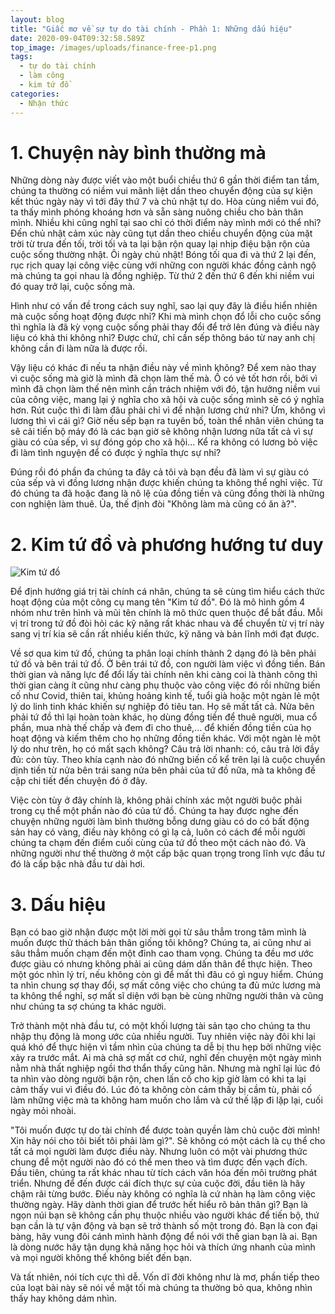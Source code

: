 ```yaml
---
layout: blog
title: "Giấc mơ về sự tự do tài chính - Phần 1: Những dấu hiệu"
date: 2020-09-04T09:32:58.589Z
top_image: /images/uploads/finance-free-p1.png
tags:
  - tự do tài chính
  - làm công
  - kim tứ đồ
categories:
  - Nhận thức
---
```

# **1. Chuyện này bình thường mà**

  Những dòng này được viết vào một buổi chiều thứ 6 gần thời điểm tan tầm, chúng ta thường có niềm vui mãnh liệt dần theo chuyển động của sự kiện kết thúc ngày này vì tới đây thứ 7 và chủ nhật tự do. Hòa cùng niềm vui đó, ta thấy mình phóng khoáng hơn và sẵn sàng nuông chiều cho bản thân mình. Nhiều khi cũng nghĩ tại sao chỉ có thời điểm này mình mới có thể nhỉ? Đến chủ nhật cảm xúc này cũng tụt dần theo chiều chuyển động của mặt trời từ trưa đến tối, trời tối và ta lại bận rộn quay lại nhịp điệu bận rộn của cuộc sống thường nhật. Ôi ngày chủ nhật! Bóng tối qua đi và thứ 2 lại đến, rục rịch quay lại công việc cùng với những con người khác đồng cảnh ngộ mà chúng ta gọi nhau là đồng nghiệp. Từ thứ 2 đến thứ 6 đến khi niềm vui đó quay trở lại, cuộc sống mà.

<!-- more -->

  Hình như có vấn đề trong cách suy nghĩ, sao lại quy đây là điều hiển nhiên mà cuộc sống hoạt động được nhỉ? Khi mà mình chọn đổ lỗi cho cuộc sống thì nghĩa là đã kỳ vọng cuộc sống phải thay đổi để trở lên đúng và điều này liệu có khả thi không nhỉ? Được chứ, chỉ cần sếp thông báo từ nay anh chị không cần đi làm nữa là được rồi.

  Vậy liệu có khác đi nếu ta nhận điều này về mình không? Để xem nào thay vì cuộc sống mà giờ là mình đã chọn làm thế mà. Ồ có vẻ tốt hơn rồi, bởi vì mình đã chọn làm thế nên mình cần trách nhiệm với đó, tận hưởng niềm vui của công việc, mang lại ý nghĩa cho xã hội và cuộc sống mình sẽ có ý nghĩa hơn. Rút cuộc thì đi làm đâu phải chỉ vì để nhận lương chứ nhỉ? Ừm, không vì lương thì vì cái gì? Giờ nếu sếp bạn ra tuyên bố, toàn thể nhân viên chúng ta sẽ cải tiến bộ máy đó là các bạn giờ sẽ không nhận lương nữa tất cả vì sự giàu có của sếp, vì sự đóng góp cho xã hội... Kể ra không có lương bỏ việc đi làm tình nguyện để có được ý nghĩa thực sự nhỉ?

  Đúng rồi đó phần đa chúng ta đây cả tôi và bạn đều đã làm vì sự giàu có của sếp và vì đồng lương nhận được khiến chúng ta không thể nghỉ việc. Từ đó chúng ta đã hoặc đang là nô lệ của đồng tiền và cũng đồng thời là những con nghiện làm thuê. Ủa, thế định đòi "Không làm mà cũng có ăn à?".

# 2. Kim tứ đồ và phương hướng tư duy

![Kim tứ đồ](/images/uploads/30871-2c59be1cafd45d635c04257c50699a5a-ohaytv.jpg "Kim tứ đồ")

  Để định hướng giá trị tài chính cá nhân, chúng ta sẽ cùng tìm hiểu cách thức hoạt động của một công cụ mang tên "Kim tứ đồ". Đó là mô hình gồm 4 nhóm như trên hình và mũi tên chính là mô thức quen thuộc để bắt đầu. Mỗi vị trí trong tứ đồ đòi hỏi các kỹ năng rất khác nhau và để chuyển từ vị trí này sang vị trí kia sẽ cần rất nhiều kiến thức, kỹ năng và bản lĩnh mới đạt được.

  Về sơ qua kim tứ đồ, chúng ta phân loại chính thành 2 dạng đó là bên phải tứ đồ và bên trái tứ đồ. Ở bên trái tứ đồ, con người làm việc vì đồng tiền. Bán thời gian và năng lực để đổi lấy tài chính nên khi càng coi là thành công thì thời gian càng ít cũng như càng phụ thuộc vào công việc đó rồi những biến cố như Covid, thiên tai, khủng hoảng kinh tế, tuổi già hoặc một ngàn lẻ một lý do linh tinh khác khiến sự nghiệp đó tiêu tan. Họ sẽ mất tất cả. Nửa bên phải tứ đồ thì lại hoàn toàn khác, họ dùng đồng tiền để thuê người, mua cổ phần, mua nhà thế chấp và đem đi cho thuê,... để khiến đồng tiền của họ hoạt động và kiếm thêm cho họ những đồng tiền khác. Với một ngàn lẻ một lý do như trên, họ có mất sạch không? Câu trả lời nhanh: có, câu trả lời đầy đủ: còn tùy. Theo khía cạnh nào đó những biến cố kể trên lại là cuộc chuyển dịnh tiền từ nửa bên trái sang nửa bên phải của tứ đồ nữa, mà ta không đề cập chi tiết đến chuyện đó ở đây.

  Việc còn tùy ở đây chính là, không phải chính xác một người buộc phải trong cụ thể một phần nào đó của tứ đồ. Chúng ta hay được nghe đến chuyện những người làm bình thường bỗng dưng giàu có do có bất động sản hay có vàng, điều này không có gì lạ cả, luôn có cách để mỗi người chúng ta chạm đến điểm cuối cùng của tứ đồ theo một cách nào đó. Và những người như thế thường ở một cấp bậc quan trọng trong lĩnh vực đầu tư đó là cấp bậc nhà đầu tư dài hơi.

# 3. Dấu hiệu

  Bạn có bao giờ nhận được một lời mời gọi từ sâu thẳm trong tâm mình là muốn được thử thách bản thân giống tôi không? Chúng ta, ai cũng như ai sâu thẳm muốn chạm đến một đỉnh cao tham vọng. Chúng ta đều mơ ước được giàu có nhưng không phải ai cũng dám dấn thân để thực hiện. Theo một góc nhìn lý trí, nếu không còn gì để mất thì đâu có gì nguy hiểm. Chúng ta nhìn chung sợ thay đổi, sợ mất công việc cho chúng ta đủ mức lương mà ta không thể nghỉ, sợ mất sĩ diện với bạn bè cùng những người thân và cũng như chúng ta sợ chúng ta khác người. 

  Trở thành một nhà đầu tư, có một khối lượng tài sản tạo cho chúng ta thu nhập thụ động là mong ước của nhiều người. Tuy nhiên việc này đôi khi lại quá khó để thực hiện vì tầm nhìn của chúng ta dễ bị thu hẹp bởi những việc xảy ra trước mắt. Ai mà chả sợ mất cơ chứ, nghĩ đến chuyện một ngày mình nằm nhà thất nghiệp ngồi thơ thẩn thấy cũng hãn. Nhưng mà nghĩ lại lúc đó ta nhìn vào dòng người bận rộn, chen lấn cố cho kịp giờ làm có khi ta lại cảm thấy vui vì điều đó. Lúc đó ta không còn cảm thấy bị cầm tù, phải cố làm những việc mà ta không ham muốn cho lắm và cứ thế lặp đi lặp lại, cuối ngày mỏi nhoài.

  "Tôi muốn được tự do tài chính để được toàn quyền làm chủ cuộc đời mình! Xin hãy nói cho tôi biết tôi phải làm gì?". Sẽ không có một cách là cụ thể cho tất cả mọi người làm được điều này. Nhưng luôn có một vài phương thức chung để một người nào đó có thể men theo và tìm được đến vạch đích. Đầu tiên, chúng ta rất khác nhau từ tích cách văn hóa đến môi trường phát triển. Nhưng để đến được cái đích thực sự của cuộc đời, đầu tiên là hãy chậm rãi từng bước. Điều này không có nghĩa là cứ nhàn hạ làm công việc thường ngày. Hãy dành thời gian để trước hết hiểu rõ bản thân gì? Bạn là ngọn núi bạn sẽ không cần phụ thuộc nhiều vào người khác để tiến bộ, thứ bạn cần là tự vận động và bạn sẽ trở thành số một trong đó. Bạn là con đại bàng, hãy vung đôi cánh mình hành động để nói với thế gian bạn là ai. Bạn là dòng nước hãy tận dụng khả năng học hỏi và thích ứng nhanh của mình và mọi người không thể không biết đến bạn.

  Và tất nhiên, nói tích cực thì dễ. Vốn dĩ đời không như là mơ, phần tiếp theo của loạt bài này sẽ nói về mặt tối mà chúng ta thường bỏ qua, không nhìn thấy hay không dám nhìn.